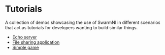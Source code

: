 # Tutorials

A collection of demos showcasing the use of SwarmNl in different scenarios that act as tutorials for developers wanting to build similar things.

* [Echo server](/tutorials/echo_server/README.md)
* [File sharing application](/tutorials/file_sharing_app/README.md)
* [Simple game](/tutorials/simple_game/README.md)
